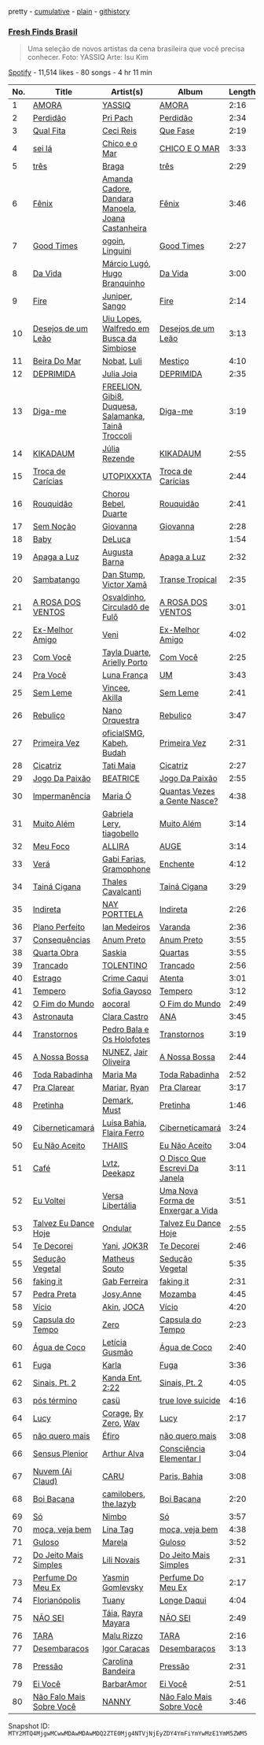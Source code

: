 pretty - [cumulative](/playlists/cumulative/37i9dQZF1DX5R53BjnKBjk.md) - [plain](/playlists/plain/37i9dQZF1DX5R53BjnKBjk) - [githistory](https://github.githistory.xyz/mackorone/spotify-playlist-archive/blob/main/playlists/plain/37i9dQZF1DX5R53BjnKBjk)

### [Fresh Finds Brasil](https://open.spotify.com/playlist/37i9dQZF1DX5R53BjnKBjk)

> Uma seleção de novos artistas da cena brasileira que você precisa conhecer\.  Foto: YASSIQ Arte: Isu Kim

[Spotify](https://open.spotify.com/user/spotify) - 11,514 likes - 80 songs - 4 hr 11 min

| No. | Title | Artist(s) | Album | Length |
|---|---|---|---|---|
| 1 | [AMORA](https://open.spotify.com/track/058ozZtEEy3yaeBJgy28nh) | [YASSIQ](https://open.spotify.com/artist/2Uqri3X47V2gFAI76QblVr) | [AMORA](https://open.spotify.com/album/7xc8WZsY2fM32pJqEAO71k) | 2:16 |
| 2 | [Perdidão](https://open.spotify.com/track/3WhmWO1hQYOl3xBqiSSqPx) | [Pri Pach](https://open.spotify.com/artist/0HjP0FywphjmwI2T2Pcy2H) | [Perdidão](https://open.spotify.com/album/64O18RVul0ZJ5pEMvcB4zc) | 2:34 |
| 3 | [Qual Fita](https://open.spotify.com/track/2jWPvuNX5KKtEY0q6aym4V) | [Ceci Reis](https://open.spotify.com/artist/0dTOkpG8p4ZwjCA28HprBf) | [Que Fase](https://open.spotify.com/album/1XaXt76Sh007N2UPzgNJLU) | 2:19 |
| 4 | [sei lá](https://open.spotify.com/track/0ke3cpUdKJamJvii855vH2) | [Chico e o Mar](https://open.spotify.com/artist/24aBhTcvMpdnGyNBwbu2DJ) | [CHICO E O MAR](https://open.spotify.com/album/5A0PTs0EU75mJnSWK54JyM) | 3:33 |
| 5 | [três](https://open.spotify.com/track/3PrFyucupUOrcLRPXR29yI) | [Braga](https://open.spotify.com/artist/7dO3FozNKSxFlBbh4U08ng) | [três](https://open.spotify.com/album/4B2gsbWbg2Knfd0zZBf6n8) | 2:29 |
| 6 | [Fênix](https://open.spotify.com/track/36kCYix5428TjxrCQkxqYV) | [Amanda Cadore](https://open.spotify.com/artist/1QzbQKoB7I3Z9GP4BlfZNA), [Dandara Manoela](https://open.spotify.com/artist/1lh8s7gXcq7nXaidv3OMt3), [Joana Castanheira](https://open.spotify.com/artist/4oeqovhGT9Bj4wbDeaTqXn) | [Fênix](https://open.spotify.com/album/3q7IXJZeH9uhFVlrmgGLYR) | 3:46 |
| 7 | [Good Times](https://open.spotify.com/track/4QBMTlSCdodYRQqsYPBJtZ) | [ogoin](https://open.spotify.com/artist/31lFbAIACVCAY9J0JoLbCy), [Linguini](https://open.spotify.com/artist/3VNJeULanp6BoL1MOConoz) | [Good Times](https://open.spotify.com/album/40YG2w0Yxz0hJBCaA8dvAv) | 2:27 |
| 8 | [Da Vida](https://open.spotify.com/track/7fgr78dwmw3FpXVtfeWLn6) | [Márcio Lugó](https://open.spotify.com/artist/4dp2Ihu4Jlv9RzcfV5P9JM), [Hugo Branquinho](https://open.spotify.com/artist/1G7RC4anhU2mNCDNV0l8rs) | [Da Vida](https://open.spotify.com/album/4ySNj63Ce3q3TFm3B9DwQb) | 3:00 |
| 9 | [Fire](https://open.spotify.com/track/2H4uSHGHRwmye5AAsycdOv) | [Juniper](https://open.spotify.com/artist/3h55d9cBydMk3jlDfMu1rN), [Sango](https://open.spotify.com/artist/7e3FtKBIPLrIVm8g1FJMVg) | [Fire](https://open.spotify.com/album/4rbFqaLd2gRytJuQU2zVjT) | 2:14 |
| 10 | [Desejos de um Leão](https://open.spotify.com/track/2iMyTW8yaGvIEl5ntwv76U) | [Uiu Lopes](https://open.spotify.com/artist/3weJGyLwPPBBvrarb0XjSZ), [Walfredo em Busca da Simbiose](https://open.spotify.com/artist/6PzQC3kTcWcJcH8p4d7yJl) | [Desejos de um Leão](https://open.spotify.com/album/6dV9NQKeqBQbhhx1Z5xRp2) | 3:13 |
| 11 | [Beira Do Mar](https://open.spotify.com/track/0kX5ljJYzOU7a0gnRNqBcx) | [Nobat](https://open.spotify.com/artist/1xAXVaLirdVzOJvXamSIMK), [Luli](https://open.spotify.com/artist/7sTgq75BwYI4szMTbH0KZU) | [Mestiço](https://open.spotify.com/album/1uTHWGAA7LxCNwkj79goWp) | 4:10 |
| 12 | [DEPRIMIDA](https://open.spotify.com/track/6zaz7b82CZhMzhAnWG127g) | [Julia Joia](https://open.spotify.com/artist/1Fyk7p0wTiShyRUg1dVrkQ) | [DEPRIMIDA](https://open.spotify.com/album/2GvTSF9E4v4CWlUY0liQgp) | 2:35 |
| 13 | [Diga\-me](https://open.spotify.com/track/1NuJEGUFkcygXNjcSMcbdP) | [FREELION](https://open.spotify.com/artist/1Tgb6BnlFB54h9697xbHEX), [Gibi8](https://open.spotify.com/artist/0PzUD5dHBctrkQopnjcHMO), [Duquesa](https://open.spotify.com/artist/1JlC6XG7lkwT6GzgQB9xOx), [Salamanka](https://open.spotify.com/artist/0TpzpzpahCAoko5pXwQAYA), [Tainã Troccoli](https://open.spotify.com/artist/41AuzbTV7cdahoooXbRlRc) | [Diga\-me](https://open.spotify.com/album/6NrL8zeO6CKcwdFnC2ooS0) | 3:19 |
| 14 | [KIKADAUM](https://open.spotify.com/track/04aZsWuQFUxRRY0hp4T3Kd) | [Júlia Rezende](https://open.spotify.com/artist/4ROjaB2Qac8zgm7PAdI4hE) | [KIKADAUM](https://open.spotify.com/album/56ZeH3Mh7cfCh7kG1ysyzQ) | 2:55 |
| 15 | [Troca de Carícias](https://open.spotify.com/track/5w7X04lpO9KZRIm9cUDg7F) | [UTOPIXXXTA](https://open.spotify.com/artist/1NsBWj4SN51iyKbOfzRnu5) | [Troca de Carícias](https://open.spotify.com/album/7pVNPGWjpePZYkL0cYeklZ) | 2:44 |
| 16 | [Rouquidão](https://open.spotify.com/track/4zoAger8ZaHL6bRujicqSF) | [Chorou Bebel](https://open.spotify.com/artist/3l1Do0Qcg30ywoKApiWmu1), [Duarte](https://open.spotify.com/artist/4TTKi5ThwRcTW2Fp21Z6Sc) | [Rouquidão](https://open.spotify.com/album/6Lb82lCrQr6b0ZkhSAox9u) | 2:41 |
| 17 | [Sem Noção](https://open.spotify.com/track/7gKmkQ6duGD1k32MW9TgeA) | [Giovanna](https://open.spotify.com/artist/4osnH08CXtOVX57JrBDePA) | [Giovanna](https://open.spotify.com/album/0j047tgn9GKLgqf5NjTkHZ) | 2:28 |
| 18 | [Baby](https://open.spotify.com/track/45m3FACOkyhoxR0mVHwWfD) | [DeLuca](https://open.spotify.com/artist/64Pq2n0zi2MAdGSPmwq1bG) | [<del>](https://open.spotify.com/album/3OGKnoDXG51ErKpxp8K80D) | 1:54 |
| 19 | [Apaga a Luz](https://open.spotify.com/track/5vyASrasZ8JObjelAgG3nJ) | [Augusta Barna](https://open.spotify.com/artist/1nCqVLF06AcC2U5Tq2RkRk) | [Apaga a Luz](https://open.spotify.com/album/3bNEsR5sEVn4EMfpNtLxDS) | 2:32 |
| 20 | [Sambatango](https://open.spotify.com/track/0xwNMjWaJ21opxeVa0hEvL) | [Dan Stump](https://open.spotify.com/artist/76qXgVNZFVQZrLmsawuYcZ), [Victor Xamã](https://open.spotify.com/artist/6sLPSvN2Z4R1ndAS068ibP) | [Transe Tropical](https://open.spotify.com/album/3GDXeYh3kmWa4amneMoK95) | 2:35 |
| 21 | [A ROSA DOS VENTOS](https://open.spotify.com/track/2buP6yNPdxndWDntaRzicQ) | [Osvaldinho](https://open.spotify.com/artist/5S9lM2gX2RBJaWNtKuCs1c), [Circuladô de Fulô](https://open.spotify.com/artist/2d4Axz1kGnLt5XjLw4MLoW) | [A ROSA DOS VENTOS](https://open.spotify.com/album/05chG2pT2QJsDKiVYn7ccf) | 3:01 |
| 22 | [Ex\-Melhor Amigo](https://open.spotify.com/track/7m604nggEys9csDMi0pTsC) | [Veni](https://open.spotify.com/artist/6NPLv8VA9rs9EEhGxHDmzl) | [Ex\-Melhor Amigo](https://open.spotify.com/album/3siYvHqoPipVcMasKdgg3b) | 4:02 |
| 23 | [Com Você](https://open.spotify.com/track/1q4tX8F4m7D0LoaAr4woSv) | [Tayla Duarte](https://open.spotify.com/artist/3Uw5WlCi6laD8Wn9CBc3lY), [Arielly Porto](https://open.spotify.com/artist/0L6X54dt5wVN8arWfyN1v1) | [Com Você](https://open.spotify.com/album/3F7FW2LB4qer0U8EwrVtVU) | 2:25 |
| 24 | [Pra Você](https://open.spotify.com/track/7liHoUtzVaTmU9jbsUlEzf) | [Luna França](https://open.spotify.com/artist/1xwQvoELtGoQL2HVGnd9fK) | [UM](https://open.spotify.com/album/4BrdjlUCGMUkAqbSVVH7N0) | 3:43 |
| 25 | [Sem Leme](https://open.spotify.com/track/54vPD639848uvG5f8WtQev) | [Vincee](https://open.spotify.com/artist/5ulojLoRdBdeXIyXdrxHoN), [Akilla](https://open.spotify.com/artist/4AlpcXJqYvX4ovs4zEb2UB) | [Sem Leme](https://open.spotify.com/album/5dY1FS6gwocGRlboNeWRVz) | 2:41 |
| 26 | [Rebuliço](https://open.spotify.com/track/3l8NUXSdk2sofDn6hcnkR1) | [Nano Orquestra](https://open.spotify.com/artist/2uvzTxbSGqlSBIKb6hCl2o) | [Rebuliço](https://open.spotify.com/album/4fsZp3nHy7vFiFHbov9rbw) | 3:47 |
| 27 | [Primeira Vez](https://open.spotify.com/track/01Uh9tBWPJ0F465n7gtLGM) | [oficialSMG](https://open.spotify.com/artist/0nJEfV65kEkgTJwdHvXXAO), [Kabeh](https://open.spotify.com/artist/4erceoOpkoxOHXYZinmrX8), [Budah](https://open.spotify.com/artist/08zSkHjCY3ypH4gdBVHWgO) | [Primeira Vez](https://open.spotify.com/album/0cQq1yahjFAustqCUNOq94) | 2:31 |
| 28 | [Cicatriz](https://open.spotify.com/track/2fKEkuAZv5euCGdol11xgL) | [Tati Maia](https://open.spotify.com/artist/6KWmGqgoAnvZWMze4SARxm) | [Cicatriz](https://open.spotify.com/album/0ZMZ8WEHiQqMIPn54NcN9c) | 2:27 |
| 29 | [Jogo Da Paixão](https://open.spotify.com/track/3jq4KUkGLeNDyj7qqjfFmI) | [BEATRICE](https://open.spotify.com/artist/5Y6zeMMMmXGYYuLEPrqVLP) | [Jogo Da Paixão](https://open.spotify.com/album/6iFt6AWDNpxI4SR0qVCq1U) | 2:55 |
| 30 | [Impermanência](https://open.spotify.com/track/4OPNAQW0lPQNqcd8DQBfOL) | [Maria Ó](https://open.spotify.com/artist/5m4ExqaQ9Z2JMzgzKZVSgc) | [Quantas Vezes a Gente Nasce?](https://open.spotify.com/album/1fuKrMfIn0bVrTyMZHPr3D) | 4:38 |
| 31 | [Muito Além](https://open.spotify.com/track/33Ph1S0NLdwMmL02fqaYbo) | [Gabriela Lery](https://open.spotify.com/artist/273Al938zyiMfS04Mh6lNr), [tiagobello](https://open.spotify.com/artist/35QrpCpY1Tn5bKk8Uxz3YE) | [Muito Além](https://open.spotify.com/album/79oYYVtlbJwuOnYAToJqcp) | 3:14 |
| 32 | [Meu Foco](https://open.spotify.com/track/7zqP95UI5KJ23hay7tbKLI) | [ALLIRA](https://open.spotify.com/artist/1YaRssOooph4Aj4faAS8VS) | [AUGE](https://open.spotify.com/album/5YCOF4fgoJiuqX4rWapYAJ) | 3:14 |
| 33 | [Verá](https://open.spotify.com/track/5319dvKuNaay3efQn794i0) | [Gabi Farias](https://open.spotify.com/artist/3GxaLhs7QePUYh49a8TYrM), [Gramophone](https://open.spotify.com/artist/5rnC9EuUqZC8Mbkg2uiLKu) | [Enchente](https://open.spotify.com/album/5YvudFtZ5FcMEL3hpVCsrY) | 4:12 |
| 34 | [Tainá Cigana](https://open.spotify.com/track/1DRZSRWT8dosHTI14vVp4b) | [Thales Cavalcanti](https://open.spotify.com/artist/5xmOIkCACTIFL0bWHcQYVx) | [Tainá Cigana](https://open.spotify.com/album/2XAESJPXbjbN1R6rvz33m2) | 3:29 |
| 35 | [Indireta](https://open.spotify.com/track/7Fz357zrN9hTOPIEMPMuLl) | [NAY PORTTELA](https://open.spotify.com/artist/01FblsOAQauxrn2oBoVCyW) | [Indireta](https://open.spotify.com/album/4MiV3izcJfRtjeSB6qO7eF) | 2:26 |
| 36 | [Plano Perfeito](https://open.spotify.com/track/6M85C6Rbmuftj2S3wyndQS) | [Ian Medeiros](https://open.spotify.com/artist/6NTsJGOS7l7yWJh5IOSn94) | [Varanda](https://open.spotify.com/album/16vCNvwG9Rj4dC8N8rRokI) | 2:36 |
| 37 | [Consequências](https://open.spotify.com/track/6KUbYGwejSwepQzD4yZ4vJ) | [Anum Preto](https://open.spotify.com/artist/01zIROcqWjGFgVJxYGxq9O) | [Anum Preto](https://open.spotify.com/album/4EXJxigpLtRwP5IIVSuK5M) | 3:55 |
| 38 | [Quarta Obra](https://open.spotify.com/track/5rqGTsecw0HNMwOC3j3yCb) | [Saskia](https://open.spotify.com/artist/2kcQw1XkWgIMzF2sArt6NT) | [Quartas](https://open.spotify.com/album/0CJn9AMkYslFvMEWM9W4x1) | 3:55 |
| 39 | [Trancado](https://open.spotify.com/track/3O4FZv6i5sQvsGj4qfD50W) | [TOLENTINO](https://open.spotify.com/artist/3PMuzPH1ybLdzHnZFumKLZ) | [Trancado](https://open.spotify.com/album/5WxxhBMJXa3xDCtzI86sAf) | 2:56 |
| 40 | [Estrago](https://open.spotify.com/track/6AFM8iycKKMnOxqh6JrJ1C) | [Crime Caqui](https://open.spotify.com/artist/4WddE3seM79T6fOoIk6fwo) | [Atenta](https://open.spotify.com/album/1SdXaCPYYjBg2ssFKoQfVw) | 3:01 |
| 41 | [Tempero](https://open.spotify.com/track/0vNbioi4jKWXBgLKbKvL0I) | [Sofia Gayoso](https://open.spotify.com/artist/1z52rWwye0jbrcEsSXKGJG) | [Tempero](https://open.spotify.com/album/0DHNsUcFFnOd9Zz12mSNNZ) | 3:12 |
| 42 | [O Fim do Mundo](https://open.spotify.com/track/1dAALJDlnurBapUJxCGPWQ) | [aocoral](https://open.spotify.com/artist/6SzRzynHLo6kgimRw5k3cs) | [O Fim do Mundo](https://open.spotify.com/album/0divz8MH1pM0Bl0Yc0MXqs) | 2:49 |
| 43 | [Astronauta](https://open.spotify.com/track/2MLDDgTCtToJlRw7ucDvuD) | [Clara Castro](https://open.spotify.com/artist/328HvJJoTrRr4AwtJtlChp) | [ANA](https://open.spotify.com/album/4AuL6DddRMGe7NTdzqoU1e) | 3:45 |
| 44 | [Transtornos](https://open.spotify.com/track/57FgLEK6p7HdNXitdxfVSW) | [Pedro Bala e Os Holofotes](https://open.spotify.com/artist/3IVu27tS3rMSVzmhaJcZO8) | [Transtornos](https://open.spotify.com/album/2abVnlYhTgRubzTKcEOvHa) | 3:19 |
| 45 | [A Nossa Bossa](https://open.spotify.com/track/33vbDli8ByiNhw5vdM9Esh) | [NUNEZ](https://open.spotify.com/artist/6RvP5pZMli48YYw0nwreXZ), [Jair Oliveira](https://open.spotify.com/artist/1kuKDHZD1oPXwVZviVgRbV) | [A Nossa Bossa](https://open.spotify.com/album/53CQgPLHrM1HGyZHz2pqPl) | 2:44 |
| 46 | [Toda Rabadinha](https://open.spotify.com/track/0F6IvU6dxaEf8Z9PSVljSl) | [Maria Ma](https://open.spotify.com/artist/5j7SMH5FMSDxpcw29nJRvZ) | [Toda Rabadinha](https://open.spotify.com/album/3g7UnIxeGOJr0PGkRuhXRb) | 2:52 |
| 47 | [Pra Clarear](https://open.spotify.com/track/25ebro8NKryaVqrOlc1g6y) | [Mariar](https://open.spotify.com/artist/1GxFLzohopngGrIaA5LcTQ), [Ryan](https://open.spotify.com/artist/64JsoKeKEoDHfs6hUxCo5x) | [Pra Clarear](https://open.spotify.com/album/4bwxYx09p4pJEUmaDXal2d) | 3:17 |
| 48 | [Pretinha](https://open.spotify.com/track/1wcGhRwqnpsJTHU8unSzKI) | [Demark](https://open.spotify.com/artist/0WTIBrEtAixgAoKFf0r7RC), [Must](https://open.spotify.com/artist/4t0maXpQyjTPTmMyJtoZBt) | [Pretinha](https://open.spotify.com/album/1SPR1uLlhvopxn9dj2bO56) | 1:46 |
| 49 | [Ciberneticamará](https://open.spotify.com/track/6w4wyRmLicvlRDG9ooxjB5) | [Luísa Bahia](https://open.spotify.com/artist/0cCiJNLI7Fe1aqYIP3FuYb), [Flaira Ferro](https://open.spotify.com/artist/3gmFXyR7bHc8wQW3y6c2UI) | [Ciberneticamará](https://open.spotify.com/album/3lWH340RTmPGs5qU2agBCC) | 3:24 |
| 50 | [Eu Não Aceito](https://open.spotify.com/track/0QvNN1G5Vi7DFpLo0TZNoD) | [THAIIS](https://open.spotify.com/artist/6rk3l4BH83MMtX4snVTZM7) | [Eu Não Aceito](https://open.spotify.com/album/5zebXVQ8TXmCJbD7ntaYcg) | 3:04 |
| 51 | [Café](https://open.spotify.com/track/3eXEO5e0GsKElU5etvbhIk) | [Lvtz](https://open.spotify.com/artist/1Y8F4Is3wceZwvWmlq9juL), [Deekapz](https://open.spotify.com/artist/7nsXkCzq2603Kc9SrJx1q0) | [O Disco Que Escrevi Da Janela](https://open.spotify.com/album/3gZQC1bcCd5hFMYFmKpOad) | 3:11 |
| 52 | [Eu Voltei](https://open.spotify.com/track/3NLlQqrUUCHkRtqjl5UIly) | [Versa Libertália](https://open.spotify.com/artist/3oyRcui3kEHDq4LNvvR4ht) | [Uma Nova Forma de Enxergar a Vida](https://open.spotify.com/album/0XtsARQNFAuGxChVgyMMgl) | 3:51 |
| 53 | [Talvez Eu Dance Hoje](https://open.spotify.com/track/4tvYrQV9kBQiUCBkRXUIF3) | [Ondular](https://open.spotify.com/artist/7poNjn7hnhZ6XywHN5mePp) | [Talvez Eu Dance Hoje](https://open.spotify.com/album/1HwkXpLnBvZ5Cj9pnkMimr) | 2:55 |
| 54 | [Te Decorei](https://open.spotify.com/track/0mC2afYA8l4T2aDX90WOhe) | [Yani](https://open.spotify.com/artist/52uc9JDit4hH4BO8ycoQFF), [JOK3R](https://open.spotify.com/artist/2YvHMMn0rYDvE3rs6dqzhq) | [Te Decorei](https://open.spotify.com/album/5M0hr8TN3mFgzXmELh4fWr) | 2:46 |
| 55 | [Sedução Vegetal](https://open.spotify.com/track/31QqEJdMXREfM9LiiiXjzO) | [Matheus Souto](https://open.spotify.com/artist/0FW6guSeedXBXOd8AK63Xp) | [Sedução Vegetal](https://open.spotify.com/album/5FwyfOFjaVL5jrpU5wVyeh) | 5:35 |
| 56 | [faking it](https://open.spotify.com/track/4Kk5FikZ0xNUhXm3s5MTZH) | [Gab Ferreira](https://open.spotify.com/artist/70DRYhcYN1cmMFUjDLf9FU) | [faking it](https://open.spotify.com/album/6jrsAhgiUnsXTVxYeHpSLN) | 2:31 |
| 57 | [Pedra Preta](https://open.spotify.com/track/53AjZ7qqYQerJHxuPyZyOq) | [Josy.Anne](https://open.spotify.com/artist/5rdOdB9NEcJP2azuJI8cNH) | [Mozamba](https://open.spotify.com/album/1Bowmic2a700xN2Np4T3hS) | 4:45 |
| 58 | [Vício](https://open.spotify.com/track/01qSQbvzNX5K5NoJ6Xhrjd) | [Akin](https://open.spotify.com/artist/1rHhyIAiFS59m0cjtVzusv), [JOCA](https://open.spotify.com/artist/45SdbfTDVazlg3Ehph9UlT) | [Vício](https://open.spotify.com/album/15o7kghlFD3WBZoHsJpQAx) | 4:20 |
| 59 | [Capsula do Tempo](https://open.spotify.com/track/489aEO9UR1aPjzsZhBmyyz) | [Zero](https://open.spotify.com/artist/4Wa9MXf7s93g8NPX9DFec2) | [Capsula do Tempo](https://open.spotify.com/album/5DFSztWFj6wfvm19f2jSSA) | 2:23 |
| 60 | [Água de Coco](https://open.spotify.com/track/2d54xbByYlXbb7lwt0CM9W) | [Letícia Gusmão](https://open.spotify.com/artist/4x0oeQactOdKWWoX9YcPOi) | [Água de Coco](https://open.spotify.com/album/6Eqo1wVbjVkjstkxrSc7H9) | 2:40 |
| 61 | [Fuga](https://open.spotify.com/track/2fsUMYtYOVfZbTqMw0bpOC) | [Karla](https://open.spotify.com/artist/3aM66YTgWf67QaT8HVg3ck) | [Fuga](https://open.spotify.com/album/5DWzUkiahHCRG1X1GsWNA1) | 3:36 |
| 62 | [Sinais, Pt\. 2](https://open.spotify.com/track/4KvOzCwHSLdzyl9MxlFiVv) | [Kanda Ent](https://open.spotify.com/artist/64cxiqdS6yO0t11U99Lpze), [2:22](https://open.spotify.com/artist/4f8nHS4E6JwdMsn0YJSjU4) | [Sinais, Pt\. 2](https://open.spotify.com/album/0kqkt2wT6FHCZqs3nZ8Lol) | 4:05 |
| 63 | [pós término](https://open.spotify.com/track/0OChPc6tW4MSzhuoLBVnVa) | [casü](https://open.spotify.com/artist/3E78iP3DznJ3bz2sBZJNuL) | [true love suicide](https://open.spotify.com/album/3ztx2AD3oSBOx0FPdkZoi0) | 4:16 |
| 64 | [Lucy](https://open.spotify.com/track/4QR0Kn2lUmZkmGwMDquXkf) | [Corage](https://open.spotify.com/artist/07QN0Upi26yasBhiwF7ekO), [By Zero](https://open.spotify.com/artist/2bzreBUv7BOuRtNBUK5PuJ), [Wav](https://open.spotify.com/artist/7iLM6Q1zaaBEfulJi73b69) | [Lucy](https://open.spotify.com/album/6Uhtrvi5cf9utDldaPXNqz) | 2:17 |
| 65 | [não quero mais](https://open.spotify.com/track/7xNzeLQ99dEHlVCc8HlZWH) | [Éfiro](https://open.spotify.com/artist/125xksJYdjAqKWY1AJN9I8) | [não quero mais](https://open.spotify.com/album/2V3LOIrrupnAe7GWofTlAV) | 3:08 |
| 66 | [Sensus Plenior](https://open.spotify.com/track/0cdftpxtbBkaMSJdAOY3TL) | [Arthur Alva](https://open.spotify.com/artist/1bWoWooojWavWI4Hh1JC32) | [Consciência Elementar I](https://open.spotify.com/album/6ZENBuXFtK81xuE4Y4q9O3) | 3:04 |
| 67 | [Nuvem \(Ai Claud\)](https://open.spotify.com/track/6KqJZwBKJSeFxQZ8OxZhzM) | [CARU](https://open.spotify.com/artist/1ydgPMXuGFMb7d6KFcMWVl) | [Paris, Bahia](https://open.spotify.com/album/57RT4ZObq8DrHxvBevuSZn) | 3:08 |
| 68 | [Boi Bacana](https://open.spotify.com/track/3cccuih9bCMA8Q3M9XJttH) | [camilobers](https://open.spotify.com/artist/7LY9xAlnzpYcuXNvmFQuXO), [the.lazyb](https://open.spotify.com/artist/4KtU6swIBacJ3KHFMJliOD) | [Boi Bacana](https://open.spotify.com/album/17Uzxdd9kXUJ3cvz4fMEPY) | 2:20 |
| 69 | [Só](https://open.spotify.com/track/5MKIqbqP3yJCxWuuNDDMFk) | [Nimbo](https://open.spotify.com/artist/2nVPE2VTrjr1GjS060i7tI) | [Só](https://open.spotify.com/album/5bI4PD3mQ7LBecBfxP7Qnk) | 3:57 |
| 70 | [moça, veja bem](https://open.spotify.com/track/2QeUAohcBgrtawcQSybt8I) | [Lina Tag](https://open.spotify.com/artist/66HUKh6DzYSoenHozBYCZO) | [moça, veja bem](https://open.spotify.com/album/0JvXCZpHR706YVvpafApFh) | 4:38 |
| 71 | [Guloso](https://open.spotify.com/track/76LNMzHaVkg9IwpCee1Ft7) | [Marela](https://open.spotify.com/artist/44eYI8KeLkUoNxM0W0YQY9) | [Guloso](https://open.spotify.com/album/57jPWdnUYmLkkzDjnIPiA5) | 3:52 |
| 72 | [Do Jeito Mais Simples](https://open.spotify.com/track/2sEraN3oLThZaCErn0Ru4e) | [Lili Novais](https://open.spotify.com/artist/1gkJzrL4lWQidUjGXnTZ7L) | [Do Jeito Mais Simples](https://open.spotify.com/album/6Ss5f7BqspeOWZAf6cJW12) | 2:31 |
| 73 | [Perfume Do Meu Ex](https://open.spotify.com/track/5BfCUFvuUJKc7gGtOGTxdi) | [Yasmin Gomlevsky](https://open.spotify.com/artist/4X1EvqIQvKsc2v6jstmV6A) | [Perfume Do Meu Ex](https://open.spotify.com/album/7lGwGVvB6s8jOy5UFwhxBD) | 2:17 |
| 74 | [Florianópolis](https://open.spotify.com/track/4cyzdFwju6h0gXmxSDb2gk) | [Tuany](https://open.spotify.com/artist/2Duysb9mqQW8ds4D0F6Knb) | [Longe Daqui](https://open.spotify.com/album/4TMd5W0fAfdYAwWB4lEHqi) | 4:04 |
| 75 | [NÃO SEI](https://open.spotify.com/track/5OyKA7CtZRWqs2LQm5NB5R) | [Táia](https://open.spotify.com/artist/1tbwLUZohS2CJkoZuMHQJi), [Rayra Mayara](https://open.spotify.com/artist/2JxBztEP6d5277y39owSBb) | [NÃO SEI](https://open.spotify.com/album/5gBPcIHlgdgOzo8WGXv2lS) | 2:49 |
| 76 | [TARA](https://open.spotify.com/track/2mci9VwSkwtxPaMGKJqOvt) | [Malu Rizzo](https://open.spotify.com/artist/6OReJ6J8946lGFWrYugvdH) | [TARA](https://open.spotify.com/album/15UnP9gEyIaskBAb6u7gJX) | 2:16 |
| 77 | [Desembaraços](https://open.spotify.com/track/7rJ0UpsDeeJWFR9lDrv29R) | [Igor Caracas](https://open.spotify.com/artist/5hF7UKIfUgP7ugeFGSGJDT) | [Desembaraços](https://open.spotify.com/album/4tspLrfQxmhj8KXYKI4z3F) | 3:13 |
| 78 | [Pressão](https://open.spotify.com/track/1r2a7CeiInrCrVvFn3UMJS) | [Carolina Bandeira](https://open.spotify.com/artist/2X128HXjROy5ll3miTyMjB) | [Pressão](https://open.spotify.com/album/5QXgUUl1KWsO3bAXJtVIDz) | 2:31 |
| 79 | [Ei Você](https://open.spotify.com/track/6kEsR6wVuS0TF0pzdhq5ge) | [BarbarAmor](https://open.spotify.com/artist/3HvaQsJWVdi2WvuWyq2SBJ) | [Ei Você](https://open.spotify.com/album/5flpZHlJ5BH0veAKsqJ3Nm) | 2:51 |
| 80 | [Não Falo Mais Sobre Você](https://open.spotify.com/track/46Q39wJFet06LfwYry8lsR) | [NANNY](https://open.spotify.com/artist/3kosy0ERWA2PZ1zNi7PHSt) | [Não Falo Mais Sobre Você](https://open.spotify.com/album/4lygsdWpQVYh4qVMpq6dGD) | 3:46 |

Snapshot ID: `MTY2MTQ4MjgwMCwwMDAwMDAwMDQ2ZTE0Mjg4NTVjNjEyZDY4YmFiYmYwMzE1YmM5ZWM5`
